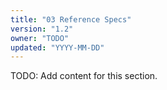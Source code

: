 ```yaml
---
title: "03 Reference Specs"
version: "1.2"
owner: "TODO"
updated: "YYYY-MM-DD"
---
```


TODO: Add content for this section.

